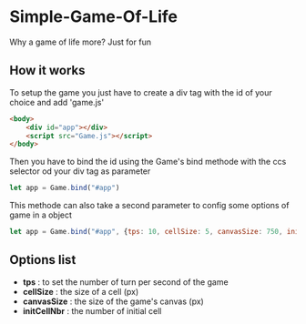 # Simple-Game-Of-Life 

Why a game of life more? Just for fun

## How it works

To setup the game you just have to create a div tag with the id of your choice and add 'game.js'

```html
<body>
    <div id="app"></div>
    <script src="Game.js"></script>
</body>
```

Then you have to bind the id using the Game's bind methode with the ccs selector od your div tag as parameter

```javascript
let app = Game.bind("#app")
```

This methode can also take a second parameter to config some options of game in a object

```javascript
let app = Game.bind("#app", {tps: 10, cellSize: 5, canvasSize: 750, initCellNbr: 20})
```

## Options list

* **tps** : to set the number of turn per second of the game
* **cellSize** : the size of a cell (px)
* **canvasSize** : the size of the game's canvas (px)
* **initCellNbr** : the number of initial cell
